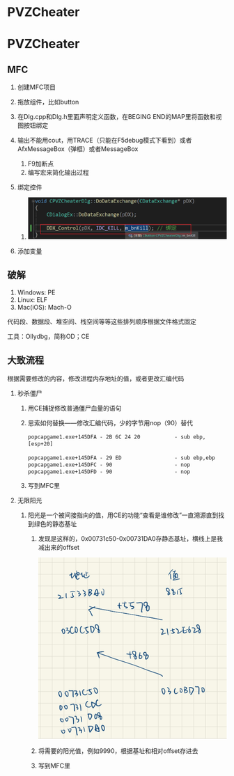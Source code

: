 # PVZCheater
# PVZCheater

## MFC

1. 创建MFC项目
2. 拖放组件，比如button
3. 在Dlg.cpp和Dlg.h里面声明定义函数，在BEGING END的MAP里将函数和视图按钮绑定
4. 输出不能用cout，用TRACE（只能在F5debug模式下看到）或者AfxMessageBox（弹框）或者MessageBox

    1. F9加断点
    2. 编写宏来简化输出过程
5. 绑定控件

    1. ![image](assets/image-20230110230305-z0rj3ue.png)
6. 添加变量

## 破解

1. Windows: PE
2. Linux: ELF
3. Mac(iOS): Mach-O

代码段、数据段、堆空间、栈空间等等这些排列顺序根据文件格式固定

工具：Ollydbg，简称OD；CE

## 大致流程

根据需要修改的内容，修改进程内存地址的值，或者更改汇编代码

1. 秒杀僵尸

    1. 用CE捕捉修改普通僵尸血量的语句
    2. 思索如何替换——修改汇编代码，少的字节用nop（90）替代

        ```x86asm
        popcapgame1.exe+145DFA - 2B 6C 24 20           - sub ebp,[esp+20]

        popcapgame1.exe+145DFA - 29 ED                 - sub ebp,ebp
        popcapgame1.exe+145DFC - 90                    - nop 
        popcapgame1.exe+145DFD - 90                    - nop 
        ```
    3. 写到MFC里
2. 无限阳光

    1. 阳光是一个被间接指向的值，用CE的功能“查看是谁修改”一直溯源直到找到绿色的静态基址

        1. 发现是这样的，0x00731c50-0x00731DA0存静态基址，横线上是我减出来的offset

            ![3EA6438E7EE1518EBD8A22FD7E6D299E](assets/3EA6438E7EE1518EBD8A22FD7E6D299E-20230112001334-n088727.png)​
        2. 将需要的阳光值，例如9990，根据基址和相对offset存进去
        3. 写到MFC里
